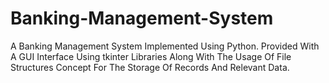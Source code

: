 # Banking-Management-System
A Banking Management System Implemented Using Python. Provided With A GUI Interface Using tkinter Libraries Along With The Usage Of File Structures Concept For The Storage Of Records And Relevant Data.
